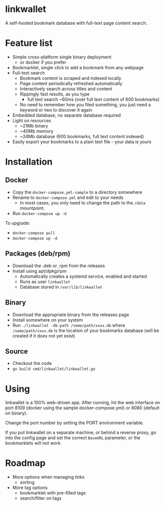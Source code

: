 # linkwallet

A self-hosted bookmark database with full-text page content search.

# Feature list

* Simple cross-platform single binary deployment
  * or docker if you prefer
* Bookmarklet, single click to add a bookmark from any webpage
* Full-text search
  * Bookmark content is scraped and indexed locally
  * Page content periodically refreshed automatically
  * Interactively search across titles and content
  * Rippingly fast results, as you type
    * full text search ~60ms (over full text content of 600 bookmarks)
  * No need to remember how you filed something, you just need a keyword
    or two to discover it again
* Embedded database, no separate database required
* Light on resources
  * ~21Mb binary
  * ~40Mb memory
  * ~24Mb database (600 bookmarks, full text content indexed)
* Easily export your bookmarks to a plain text file - your data is yours

# Installation

## Docker

* Copy the `docker-compose.yml-sample` to a directory somewhere
* Rename to `docker-compose.yml` and edit to your needs
  * In most cases, you only need to change the path to the `/data`
    mountpoint.
* Run `docker-compose up -d`

To upgrade:

* `docker-compose pull`
* `docker-compose up -d`

## Packages (deb/rpm)

* Download the .deb or .rpm from the releases
* Install using apt/dpkg/rpm
  * Automatically creates a systemd service, enabled and started
  * Runs as user `linkwallet`
  * Database stored in `/var/lib/linkwallet`

## Binary

* Download the appropriate binary from the releases page
* Install somewhere on your system
* Run `./linkwallet -db-path /some/path/xxxx.db` where `/some/path/xxxx.db`
  is the location of your bookmarks database (will be created if it does not yet exist)

## Source

* Checkout the code
* `go build cmd/linkwallet/linkwallet.go`

# Using

linkwallet is a 100% web-driven app. After running, hit the web interface
on port 8109 (docker using the sample docker-compose.yml) or 8080 (default
on binary).

Change the port number by setting the PORT environment variable.

If you put linkwallet on a separate machine, or behind a reverse proxy,
go into the config page and set the correct `BaseURL` parameter, or the bookmarklets
will not work.

# Roadmap

* More options when managing links
  * sorting
* More tag options
  * bookmarklet with pre-filled tags
  * search/filter on tags